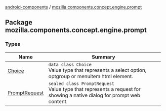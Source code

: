 [android-components](../index.md) / [mozilla.components.concept.engine.prompt](./index.md)

## Package mozilla.components.concept.engine.prompt

### Types

| Name | Summary |
|---|---|
| [Choice](-choice/index.md) | `data class Choice`<br>Value type that represents a select option, optgroup or menuitem html element. |
| [PromptRequest](-prompt-request/index.md) | `sealed class PromptRequest`<br>Value type that represents a request for showing a native dialog for prompt web content. |
